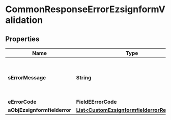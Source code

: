 

# CommonResponseErrorEzsignformValidation


## Properties

| Name | Type | Description | Notes |
|------------ | ------------- | ------------- | -------------|
|**sErrorMessage** | **String** | The message giving details about the error |  |
|**eErrorCode** | **FieldEErrorCode** |  |  |
|**aObjEzsignformfielderror** | [**List&lt;CustomEzsignformfielderrorResponse&gt;**](CustomEzsignformfielderrorResponse.md) |  |  |



